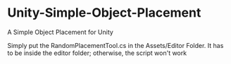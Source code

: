 # Unity-Simple-Object-Placement
A Simple Object Placement for Unity

Simply put the RandomPlacementTool.cs in the Assets/Editor Folder. It has to be inside the editor folder; otherwise, the script won't work
